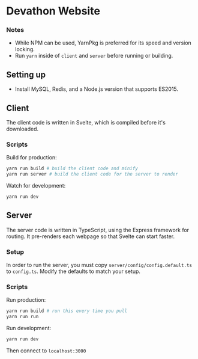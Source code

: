 # Devathon Website

### Notes

- While NPM can be used, YarnPkg is preferred for its speed and version locking.
- Run `yarn` inside of `client` and `server` before running or building.

## Setting up

- Install MySQL, Redis, and a Node.js version that supports ES2015.

## Client

The client code is written in Svelte, which is compiled before it's downloaded.

### Scripts

Build for production:

```bash
yarn run build # build the client code and minify
yarn run server # build the client code for the server to render
```

Watch for development:

```bash
yarn run dev
```

## Server

The server code is written in TypeScript, using the Express framework for routing.
It pre-renders each webpage so that Svelte can start faster.

### Setup

In order to run the server, you must copy `server/config/config.default.ts` to `config.ts`.
Modify the defaults to match your setup.

### Scripts

Run production:

```bash
yarn run build # run this every time you pull
yarn run run
```

Run development:

```bash
yarn run dev
```

Then connect to `localhost:3000`